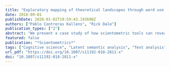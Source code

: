 ```yaml
---
title: "Exploratory mapping of theoretical landscapes through word use in abstracts"
date: 2018-09-01
publishDate: 2020-01-02T19:59:43.193690Z
authors: ["Pablo Contreras Kallens", "Rick Dale"]
publication_types: ["2"]
abstract: "We present a case study of how scientometric tools can reveal the structure of scientific theory in a discipline. Specifically, we analyze the patterns of word use in the discipline of cognitive science using latent semantic analysis, a well-known semantic model, in the abstracts of over a thousand academic papers relevant to these theories. Our results show that it is possible to link these theories with specific statistical distributions of words in the abstracts of papers that espouse these theories. We show that theories have different patterns of word use, and that the similarity relationships with each other are intuitive and informative. Moreover, we show that it is possible to predict fairly accurately the theory of a paper by constructing a model of the theories based on their distribution of word use. These results may open new avenues for the application of scientometric tools on theoretical divides."
featured: false
publication: "*Scientometrics*"
tags: ["Cognitive science", "Latent semantic analysis", "Text analysis", "Theoretical issues"]
url_pdf: "https://doi.org/10.1007/s11192-018-2811-x"
doi: "10.1007/s11192-018-2811-x"
---
```


